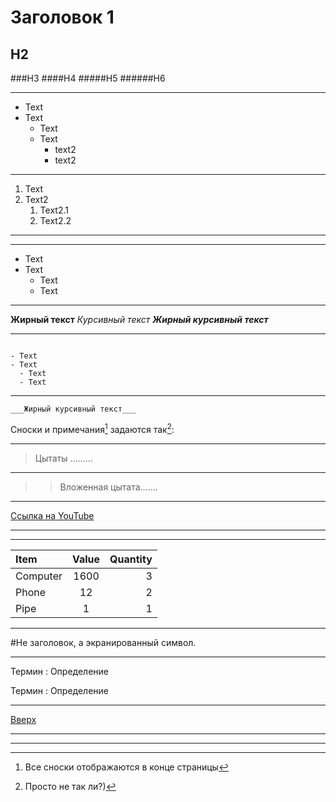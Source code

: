 <a id="Up"></a>

# Заголовок 1
## H2
###H3
####H4
#####H5
######H6
___

* Text
* Text
  * Text
  * Text
    * text2
    * text2
  
---
1. Text
2. Text2
   1. Text2.1
   2. Text2.2
___
***
- Text
- Text
  - Text
  - Text
***
__Жирный текст__
_Курсивный текст_
___Жирный курсивный текст___
___

```

- Text
- Text
  - Text
  - Text

```
***
    ___Жирный курсивный текст___


Сноски и примечания[^1] задаются так[^2]:

___
>Цытаты .........
___
>>Вложенная цытата.......
___
[Ссылка на YouTube](https://www.youtube.com/)
___


[^1]: Все сноски отображаются в конце страницы
[^2]: Просто не так ли?)

___
Item      | Value | Quantity
:-------- |:-----:| -------:
Computer  | 1600  | 3
Phone     | 12    | 2
Pipe      | 1     | 1

___

\#Не заголовок, а экранированный символ.
___

Термин
: Определение

Термин
: Определение

___

[Вверх](#Up)
___
___










